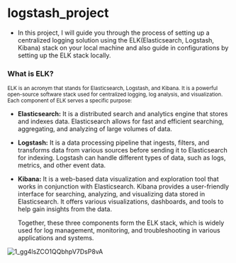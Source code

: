 # logstash_project
- In this project, I will guide you through the process of setting up a centralized logging solution using the ELK(Elasticsearch, Logstash, Kibana) stack on your local machine and also guide in configurations by setting up the ELK stack locally.

### What is ELK?
<sub>ELK is an acronym that stands for Elasticsearch, Logstash, and Kibana. It is a powerful open-source software stack used for centralized logging, log analysis, and visualization. Each component of ELK serves a specific purpose:</sub>

- **Elasticsearch:** It is a distributed search and analytics engine that stores and indexes data. Elasticsearch allows for fast and efficient searching, aggregating, and analyzing of large volumes of data.

- **Logstash:** It is a data processing pipeline that ingests, filters, and transforms data from various sources before sending it to Elasticsearch for indexing. Logstash can handle different types of data, such as logs, metrics, and other event data.

- **Kibana:** It is a web-based data visualization and exploration tool that works in conjunction with Elasticsearch. Kibana provides a user-friendly interface for searching, analyzing, and visualizing data stored in Elasticsearch. It offers various visualizations, dashboards, and tools to help gain insights from the data.

  Together, these three components form the ELK stack, which is widely used for log management, monitoring, and troubleshooting in various applications and systems.
  
![1_gg4lsZCO1QQbhpV7DsP8vA](https://github.com/Himanshut0012/logstash_project/assets/89704266/efd43ef3-255d-4be6-ba2c-d37f6942b660)
